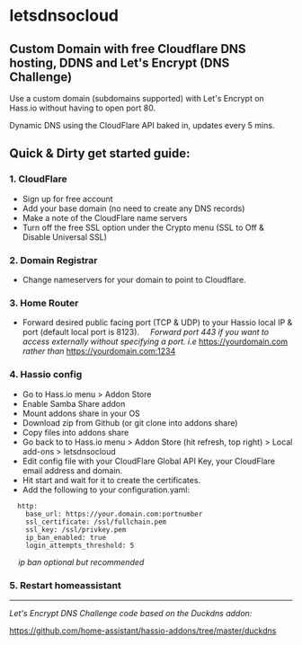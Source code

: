 # letsdnsocloud

## Custom Domain with free Cloudflare DNS hosting, DDNS and Let's Encrypt (DNS Challenge)

Use a custom domain (subdomains supported) with Let's Encrypt on Hass.io without having to open port 80.

Dynamic DNS using the CloudFlare API baked in, updates every 5 mins.

## Quick & Dirty get started guide:

### 1. CloudFlare
  - Sign up for free account
  - Add your base domain (no need to create any DNS records)
  - Make a note of the CloudFlare name servers
  - Turn off the free SSL option under the Crypto menu (SSL to Off & Disable Universal SSL)

### 2. Domain Registrar
  - Change nameservers for your domain to point to Cloudflare.

### 3. Home Router
  - Forward desired public facing port (TCP & UDP) to your Hassio local IP & port (default local port is 8123).
  &nbsp;&nbsp;&nbsp;&nbsp;_Forward port 443 if you want to access externally without specifying a port. i.e_ https://yourdomain.com _rather than_ https://yourdomain.com:1234

### 4. Hassio config
  - Go to Hass.io menu > Addon Store
  - Enable Samba Share addon
  - Mount addons share in your OS
  - Download zip from Github (or git clone into addons share)
  - Copy files into addons share
  - Go back to to Hass.io menu > Addon Store (hit refresh, top right) > Local add-ons > letsdnsocloud
  - Edit config file with your CloudFlare Global API Key, your CloudFlare email address and domain.
  - Hit start and wait for it to create the certificates.
  - Add the following to your configuration.yaml:
```
  http:
    base_url: https://your.domain.com:portnumber
    ssl_certificate: /ssl/fullchain.pem
    ssl_key: /ssl/privkey.pem
    ip_ban_enabled: true
    login_attempts_threshold: 5
```
&nbsp;&nbsp;&nbsp;&nbsp;_ip ban optional but recommended_

### 5. Restart homeassistant

***

_Let's Encrypt DNS Challenge code based on the Duckdns addon:_

https://github.com/home-assistant/hassio-addons/tree/master/duckdns
